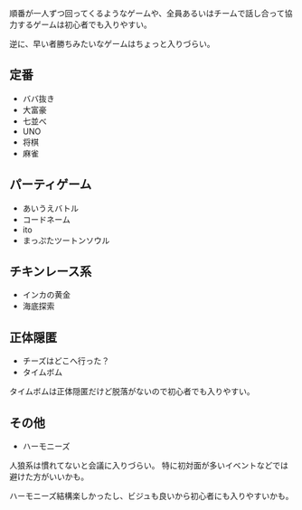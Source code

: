 順番が一人ずつ回ってくるようなゲームや、全員あるいはチームで話し合って協力するゲームは初心者でも入りやすい。

逆に、早い者勝ちみたいなゲームはちょっと入りづらい。

## 定番

- ババ抜き
- 大富豪
- 七並べ
- UNO
- 将棋
- 麻雀

## パーティゲーム

- あいうえバトル
- コードネーム
- ito
- まっぷたツートンソウル

## チキンレース系

- インカの黄金
- 海底探索

## 正体隠匿

- チーズはどこへ行った？
- タイムボム

タイムボムは正体隠匿だけど脱落がないので初心者でも入りやすい。

## その他

- ハーモニーズ

人狼系は慣れてないと会議に入りづらい。
特に初対面が多いイベントなどでは避けた方がいいかも。

ハーモニーズ結構楽しかったし、ビジュも良いから初心者にも入りやすいかも。
